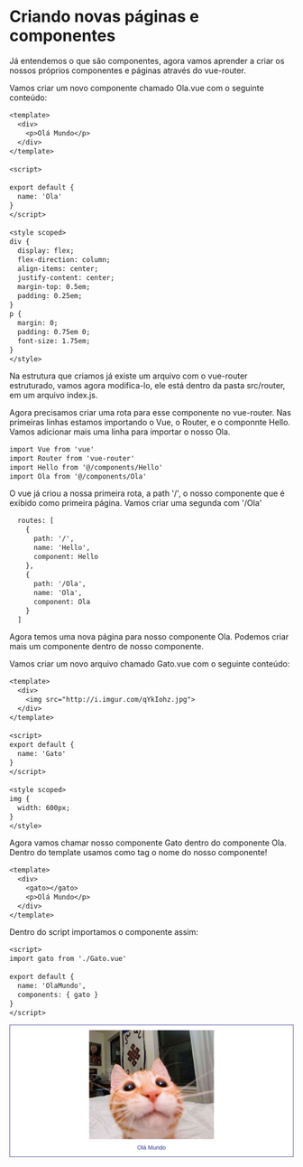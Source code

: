 # Criando novas páginas e componentes

Já entendemos o que são componentes, agora vamos aprender a criar os nossos próprios componentes e páginas através do vue-router.

Vamos criar um novo componente chamado Ola.vue com o seguinte conteúdo:

```vue
<template>
  <div>
    <p>Olá Mundo</p>
  </div>
</template>

<script>

export default {
  name: 'Ola'
}
</script>

<style scoped>
div {
  display: flex;
  flex-direction: column;
  align-items: center;
  justify-content: center;
  margin-top: 0.5em;
  padding: 0.25em;
}
p {
  margin: 0;
  padding: 0.75em 0;
  font-size: 1.75em;
}
</style>
```

Na estrutura que criamos já existe um arquivo com o vue-router estruturado, vamos agora modifica-lo, ele está dentro da pasta src/router, em um arquivo index.js.

Agora precisamos criar uma rota para esse componente no vue-router. Nas primeiras linhas estamos importando o Vue, o Router, e o componnte Hello. Vamos adicionar mais uma linha para importar o nosso Ola.

```vue
import Vue from 'vue'
import Router from 'vue-router'
import Hello from '@/components/Hello'
import Ola from '@/components/Ola'
```

O vue já criou a nossa primeira rota, a path '/', o nosso componente que é exibido como primeira página. Vamos criar uma segunda com '/Ola'

```vue
  routes: [
    {
      path: '/',
      name: 'Hello',
      component: Hello
    },
    {
      path: '/Ola',
      name: 'Ola',
      component: Ola
    }
  ]
```

Agora temos uma nova página para nosso componente Ola. Podemos criar mais um componente dentro de nosso componente.

Vamos criar um novo arquivo chamado Gato.vue com o seguinte conteúdo:
```vue
<template>
  <div>
  	<img src="http://i.imgur.com/qYkIohz.jpg">
  </div>
</template>

<script>
export default {
  name: 'Gato'
}
</script>

<style scoped>
img {
  width: 600px;
}
</style>
```
Agora vamos chamar nosso componente Gato dentro do componente Ola. Dentro do template usamos como tag o nome do nosso componente!

```vue
<template>
  <div>
    <gato></gato>
    <p>Olá Mundo</p>
  </div>
</template>
```

Dentro do script importamos o componente assim:

```vue
<script>
import gato from './Gato.vue'

export default {
  name: 'OlaMundo',
  components: { gato }
}
</script>
```

![olavue](assets/01.png)